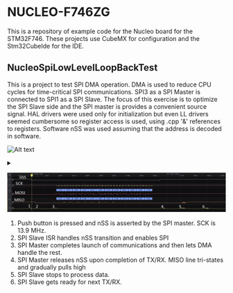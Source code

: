 # NUCLEO-F746ZG
This is a repository of example code for the Nucleo board for the STM32F746.
These projects use CubeMX for configuration and the Stm32CubeIde for the IDE.

## NucleoSpiLowLevelLoopBackTest 
This is a project to test SPI DMA operation. DMA is used to reduce CPU cycles for time-critical SPI communications.
SPI3 as a SPI Master is connected to SPI1 as a SPI Slave.
The focus of this exercise is to optimize the SPI Slave side and the SPI master is provides a convenient source signal. 
HAL drivers were used only for initialization but even LL drivers seemed cumbersome so register access is used, using .cpp '&' references to registers.
Software nSS was used assuming that the address is decoded in software.

![Alt text](https://g.gravizo.com/source/custom_mark10?https%3A%2F%2Fraw.githubusercontent.com%2Fjimfred%2FNUCLEO-F746ZG%2FREADME.md)
<details> 
<summary></summary>
custom_mark10
  digraph G {
  make_string [label="make a string"];
    size ="4,4";
    SpiM [shape=box label="SPI3, Master"];
    SpiS [shape=box label="SPI1, Slave"];
    SpiM -> SpiS;
  }
custom_mark10
</details>

![WaveformImage](SpiLoopBack.JPG)
1. Push button is pressed and nSS is asserted by the SPI master. SCK is 13.9 MHz.
2. SPI Slave ISR handles nSS transition and enables SPI
3. SPI Master completes launch of communications and then lets DMA handle the rest.
4. SPI Master releases nSS upon completion of TX/RX. MISO line tri-states and gradually pulls high
5. SPI Slave stops to process data.
6. SPI Slave gets ready for next TX/RX.
